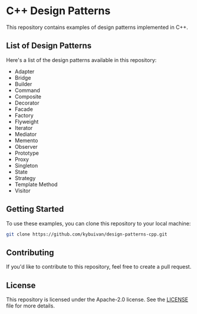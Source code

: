 # C++ Design Patterns
This repository contains examples of design patterns implemented in C++.

## List of Design Patterns
Here's a list of the design patterns available in this repository:

- Adapter
- Bridge
- Builder
- Command
- Composite
- Decorator
- Facade
- Factory
- Flyweight
- Iterator
- Mediator
- Memento
- Observer
- Prototype
- Proxy
- Singleton
- State
- Strategy
- Template Method
- Visitor

## Getting Started
To use these examples, you can clone this repository to your local machine:

```bash
git clone https://github.com/kybuivan/design-patterns-cpp.git
```

## Contributing
If you'd like to contribute to this repository, feel free to create a pull request.

## License
This repository is licensed under the Apache-2.0 license. See the [LICENSE](https://github.com/kybuivan/design-patterns-cpp/blob/main/LICENSE) file for more details.